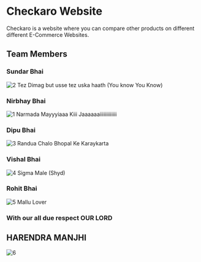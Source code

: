 # Checkaro Website 
Checkaro is a website where you can compare other products on different different E-Commerce Websites.
## Team Members
### Sundar Bhai
![2][def2]
Tez Dimag but usse tez uska haath (You know You Know)
### Nirbhay Bhai 
![1][def]
Narmada Mayyyiaaa Kiii Jaaaaaaiiiiiiiiiiiii
### Dipu Bhai
![3][def3]
Randua Chalo Bhopal Ke Karaykarta
### Vishal Bhai
![4][def4]
Sigma Male (Shyd)
### Rohit Bhai
![5][def5]
Mallu Lover
### With our all due respect OUR LORD 
## HARENDRA MANJHI
![6][def6]



[def]: https://www.samvad.in/Encyc/2022/2/7/WhatsApp-Image-2022-02-07-at-5.27.30-PM_202202071737431546_H@@IGHT_838_W@@IDTH_1280.jpeg
[def2]: https://thumbs.dreamstime.com/z/touching-himself-unrecognizable-man-watching-pornography-masturbating-online-porn-video-digital-world-sex-erotic-touching-235791187.jpg
[def3]: https://www.youtube.com/watch?v=IH92vUve7rA
[def4]: https://i.kym-cdn.com/photos/images/facebook/001/492/083/bb7.jpg
[def5]: https://encrypted-tbn0.gstatic.com/images?q=tbn:ANd9GcTDplCJkpwxXvWBOQ7loQVCqv6587gzqaQamp7XankpIA&usqp=CAU&ec=48600113
[def6]: https://media.licdn.com/dms/image/C4D03AQHm9QtcR2rtNA/profile-displayphoto-shrink_400_400/0/1656600296915?e=1681948800&v=beta&t=uGznhEdQdpy0HpegFQdccA7L1PIsyOhBHqAIKUgNrD0